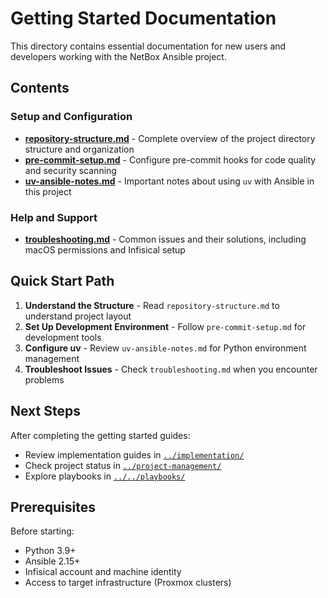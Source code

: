 # Getting Started Documentation

This directory contains essential documentation for new users and developers working with the NetBox Ansible project.

## Contents

### Setup and Configuration

- **[repository-structure.md](repository-structure.md)** - Complete overview of the project directory structure and organization
- **[pre-commit-setup.md](pre-commit-setup.md)** - Configure pre-commit hooks for code quality and security scanning
- **[uv-ansible-notes.md](uv-ansible-notes.md)** - Important notes about using `uv` with Ansible in this project

### Help and Support

- **[troubleshooting.md](troubleshooting.md)** - Common issues and their solutions, including macOS permissions and Infisical setup

## Quick Start Path

1. **Understand the Structure** - Read `repository-structure.md` to understand project layout
2. **Set Up Development Environment** - Follow `pre-commit-setup.md` for development tools
3. **Configure uv** - Review `uv-ansible-notes.md` for Python environment management
4. **Troubleshoot Issues** - Check `troubleshooting.md` when you encounter problems

## Next Steps

After completing the getting started guides:

- Review implementation guides in [`../implementation/`](../implementation/)
- Check project status in [`../project-management/`](../project-management/)
- Explore playbooks in [`../../playbooks/`](../../playbooks/)

## Prerequisites

Before starting:

- Python 3.9+
- Ansible 2.15+
- Infisical account and machine identity
- Access to target infrastructure (Proxmox clusters)
